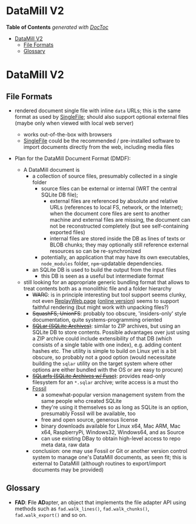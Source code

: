 

# DataMill V2


<!-- START doctoc generated TOC please keep comment here to allow auto update -->
<!-- DON'T EDIT THIS SECTION, INSTEAD RE-RUN doctoc TO UPDATE -->
**Table of Contents**  *generated with [DocToc](https://github.com/thlorenz/doctoc)*

- [DataMill V2](#datamill-v2)
  - [File Formats](#file-formats)
  - [Glossary](#glossary)

<!-- END doctoc generated TOC please keep comment here to allow auto update -->



# DataMill V2


## File Formats

* rendered document single file with inline `data` URLs; this is the same format as used by
  [SingleFile](https://github.com/gildas-lormeau/SingleFile); should also support optional external files
  (maybe only when viewed with local web server)
  * works out-of-the-box with browsers
  * [SingleFile](https://github.com/gildas-lormeau/SingleFile) could be the recommended / pre-installed
    software to import documents directly from the web, including media files

* Plan for the DataMill Document Format (DMDF):
  * A DataMill document is
    * a collection of source files, presumably collected in a single folder
      * source files can be external or internal (WRT the central SQLite DB file);
        * external files are referenced by absolute and relative URLs (references to local FS, network, or
          the Internet); when the document core files are sent to another machine and external files are
          missing, the document can not be reconstructed completely (but see self-containing exported files)
        * internal files are stored inside the DB as lines of texts or BLOB chunks; they may optionally
          still reference external resources so can be re-synchronized
      * potentially, an application that may have its own executables, `node_modules` folder, `npm`-updatable
        dependencies.
    * an SQLite DB is used to build the output from the input files
      * this DB is seen as a useful but intermediate format
  * still looking for an appropriate generic bundling format that allows to treat contents both as a
    monolithic file and a folder hierarchy
    * <del>WARC</del>: is in principle interesting but tool support seems clunky, not even
      [ReplayWeb.page](https://github.com/webrecorder/replayweb.page) ([online
      version](https://replayweb.page)) seems to support faithful rendering (but might work with unpacking
      files?)
    * <del>SquashFS, UnionFS</del>: probably too obscure, 'insiders-only' style documentation, quite
      systems-programming oriented
    * <del>[SQLar (SQLite Archives)](https://www.sqlite.org/sqlar.html)</del>: similar to ZIP archives, but
      using an SQLite DB to store contents. Possible advantages over just using a ZIP archive could include
      extensibility of that DB (which consists of a single table with one index), e.g. adding content hashes
      etc. The utility is simple to build on Linux yet is a bit obscure, so probably not a good option
      (would necessitate building the `sqlar` utility on the target system where other options are either
      bundled with the OS or are easy to procure)
    * <del>[SQLarfs (SQLite Archives w/ Fuse)](https://www.sqlite.org/sqlar.html)</del>: provides read-only
      filesystem for an `*.sqlar` archive; write access is a must tho
    * [Fossil](https://fossil-scm.org)
      * a somewhat-popular version management system from the same people who created SQLite
      * they're using it themselves so as long as SQLite is an option, presumably Fossil will be available,
        too
      * free and open source, generous license
      * binary downloads available for Linux x64, Mac ARM, Mac x64, RaspberryPi, Windows32, Windows64, and
        as Source
      * can use existing DBay to obtain high-level access to repo meta data, raw data
    * conclusion: one may use Fossil or Git or another version control system to manage one's DataMill
      documents, as seen fit; this is external to DataMill (although routines to export/import documents may
      be provided)

<!--

update config set value = $project_name where name = "project-name";

-->


## Glossary

* **FAD**: **F**ile **AD**apter, an object that implements the file adapter API using methods such as
  `fad.walk_lines()`, `fad.walk_chunks()`, `fad.walk_export()` and so on. 


   
